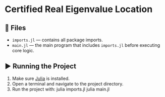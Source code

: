 # Certified Real Eigenvalue Location

## 📁 Files

- `imports.jl` — contains all package imports.
- `main.jl` — the main program that includes `imports.jl` before executing core logic.

## ▶️ Running the Project

1. Make sure [Julia](https://julialang.org/downloads/) is installed.
2. Open a terminal and navigate to the project directory.
3. Run the project with:
    julia imports.jl
    julia main.jl